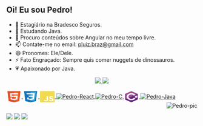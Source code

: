 ## Oi! Eu sou Pedro!

- 🔭 Estagiário na Bradesco Seguros.
- 🌱 Estudando Java.
- 🤔 Procuro conteúdos sobre Angular no meu tempo livre.
- 📫 Contate-me no email: pluiz.braz@gmail.com
- 😄 Pronomes: Ele/Dele.
- ⚡ Fato Engraçado: Sempre quis comer nuggets de dinossauros.
- 💗 Apaixonado por Java.
<div align="center">
  <a href="https://github.com/plbraz">
  <img height="130em" src="https://github-readme-stats.vercel.app/api?username=plbraz&show_icons=true&theme=dracula&include_all_commits=true&count_private=true&title=""Pedro Braz's Stats"""/>
  <img height="130em" src="https://github-readme-stats.vercel.app/api/top-langs/?username=plbraz&layout=compact&langs_count=7&theme=dracula"/> 
</div>
  
  <div style="display: inline_block"><br>
  <img align="center" alt="Pedro-HTML" height="30" width="40" src="https://raw.githubusercontent.com/devicons/devicon/master/icons/html5/html5-original.svg">
  <img align="center" alt="Pedro-CSS" height="30" width="40" src="https://raw.githubusercontent.com/devicons/devicon/master/icons/css3/css3-original.svg">
  <img align="center" alt="Pedro-Js" height="30" width="40" src="https://raw.githubusercontent.com/devicons/devicon/master/icons/javascript/javascript-plain.svg">
  <img align="center" alt="Pedro-React" height="30" width="40" src="https://upload.wikimedia.org/wikipedia/commons/a/a7/React-icon.svg">
  <img align="center" alt="Pedro-C" height="30" width="40" src="https://cdn.jsdelivr.net/gh/devicons/devicon/icons/c/c-original.svg">
  <img align="center" alt="Pedro-Csharp" height="30" width="40" src="https://raw.githubusercontent.com/devicons/devicon/master/icons/csharp/csharp-original.svg">
  <img align="center" alt="Pedro-Java" height="30" width="40" src="https://cdn.jsdelivr.net/gh/devicons/devicon/icons/java/java-original.svg">
  <img align="right" alt="Pedro-pic" height="150" src="https://camo.githubusercontent.com/5289a5ff13fb66f189fb1f08d7c4175c74176cd3ad6605c5b35c03330964e613/68747470733a2f2f692e696d6775722e636f6d2f6b4645766163392e676966" data-canonical-src="https://i.imgur.com/kFEvac9.gif" style="max-width: 100%;">
</div>
  
  ##
  
  <div> 
 
  <a href="https://instagram.com/redkouga13" target="_blank"><img src="https://img.shields.io/badge/-Instagram-%23E4405F?style=for-the-badge&logo=instagram&logoColor=white" target="_blank"></a>
  <a href = "mailto:pluiz.braz@gmail.com"><img src="https://img.shields.io/badge/-Gmail-%23333?style=for-the-badge&logo=gmail&logoColor=white" target="_blank"></a>
  <a href="https://www.linkedin.com/in/plbraz/" target="_blank"><img src="https://img.shields.io/badge/-LinkedIn-%230077B5?style=for-the-badge&logo=linkedin&logoColor=white" target="_blank"></a> 

 
</div>
